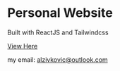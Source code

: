 # Personal Website

Built with ReactJS and Tailwindcss

[View Here](www.alzivkovic.com)

my email: alzivkovic@outlook.com